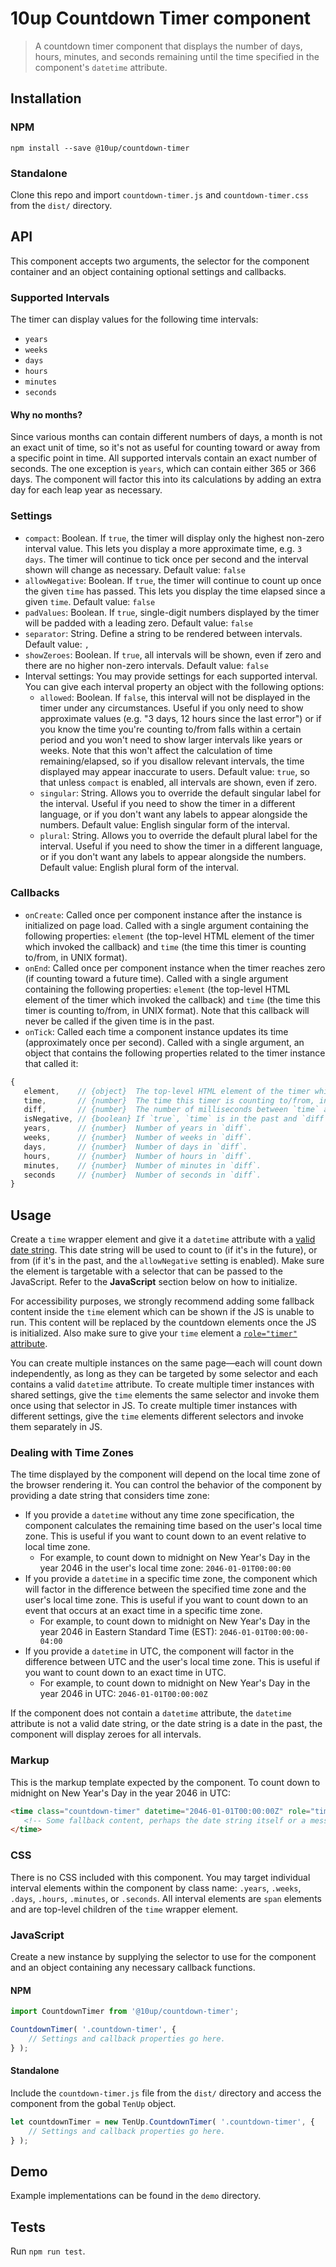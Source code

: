 # 10up Countdown Timer component

> A countdown timer component that displays the number of days, hours, minutes, and seconds remaining until the time specified in the component's `datetime` attribute.

## Installation

### NPM
 `npm install --save @10up/countdown-timer`

### Standalone
 Clone this repo and import `countdown-timer.js` and `countdown-timer.css` from the `dist/` directory.

## API

 This component accepts two arguments, the selector for the component container and an object containing optional settings and callbacks.

### Supported Intervals

The timer can display values for the following time intervals:

 - `years`
 - `weeks`
 - `days`
 - `hours`
 - `minutes`
 - `seconds`

#### Why no months?

Since various months can contain different numbers of days, a month is not an exact unit of time, so it's not as useful for counting toward or away from a specific point in time. All supported intervals contain an exact number of seconds. The one exception is `years`, which can contain either 365 or 366 days. The component will factor this into its calculations by adding an extra day for each leap year as necessary.

### Settings

 - `compact`: Boolean. If `true`, the timer will display only the highest non-zero interval value. This lets you display a more approximate time, e.g. `3 days`. The timer will continue to tick once per second and the interval shown will change as necessary. Default value: `false`
 - `allowNegative`: Boolean. If `true`, the timer will continue to count up once the given `time` has passed. This lets you display the time elapsed since a given `time`. Default value: `false`
 - `padValues`: Boolean. If `true`, single-digit numbers displayed by the timer will be padded with a leading zero. Default value: `false`
 - `separator`: String. Define a string to be rendered between intervals. Default value: `, `
 - `showZeroes`: Boolean. If `true`, all intervals will be shown, even if zero and there are no higher non-zero intervals. Default value: `false`
 - Interval settings: You may provide settings for each supported interval. You can give each interval property an object with the following options:
   * `allowed`: Boolean. If `false`, this interval will not be displayed in the timer under any circumstances. Useful if you only need to show approximate values (e.g. "3 days, 12 hours since the last error") or if you know the time you're counting to/from falls within a certain period and you won't need to show larger intervals like years or weeks. Note that this won't affect the calculation of time remaining/elapsed, so if you disallow relevant intervals, the time displayed may appear inaccurate to users. Default value: `true`, so that unless `compact` is enabled, all intervals are shown, even if zero.
   * `singular`: String. Allows you to override the default singular label for the interval. Useful if you need to show the timer in a different language, or if you don't want any labels to appear alongside the numbers. Default value: English singular form of the interval.
   * `plural`: String. Allows you to override the default plural label for the interval. Useful if you need to show the timer in a different language, or if you don't want any labels to appear alongside the numbers. Default value: English plural form of the interval.

### Callbacks

 - `onCreate`: Called once per component instance after the instance is initialized on page load. Called with a single argument containing the following properties: `element` (the top-level HTML element of the timer which invoked the callback) and `time` (the time this timer is counting to/from, in UNIX format).
 - `onEnd`: Called once per component instance when the timer reaches zero (if counting toward a future time). Called with a single argument containing the following properties: `element` (the top-level HTML element of the timer which invoked the callback) and `time` (the time this timer is counting to/from, in UNIX format). Note that this callback will never be called if the given time is in the past.
 - `onTick`: Called each time a component instance updates its time (approximately once per second). Called with a single argument, an object that contains the following properties related to the timer instance that called it:

 ```js
 {
	element,    // {object}  The top-level HTML element of the timer which invoked the callback.
	time,       // {number}  The time this timer is counting to/from, in UNIX format.
	diff,       // {number}  The number of milliseconds between `time` and the moment `onTick` was called.
	isNegative, // {boolean} If `true`, `time` is in the past and `diff` is a negative number.
	years,      // {number}  Number of years in `diff`.
	weeks,      // {number}  Number of weeks in `diff`.
	days,       // {number}  Number of days in `diff`.
	hours,      // {number}  Number of hours in `diff`.
	minutes,    // {number}  Number of minutes in `diff`.
	seconds     // {number}  Number of seconds in `diff`.
}
 ```

## Usage

Create a `time` wrapper element and give it a `datetime` attribute with a [valid date string](https://developer.mozilla.org/en-US/docs/Web/HTML/Date_and_time_formats). This date string will be used to count to (if it's in the future), or from (if it's in the past, and the `allowNegative` setting is enabled). Make sure the element is targetable with a selector that can be passed to the JavaScript. Refer to the **JavaScript** section below on how to initialize.

For accessibility purposes, we strongly recommend adding some fallback content inside the `time` element which can be shown if the JS is unable to run. This content will be replaced by the countdown elements once the JS is initialized. Also make sure to give your `time` element a [`role="timer"` attribute](https://developer.mozilla.org/en-US/docs/Web/Accessibility/ARIA/Roles/ARIA_timer_role).

You can create multiple instances on the same page—each will count down independently, as long as they can be targeted by some selector and each contains a valid `datetime` attribute. To create multiple timer instances with shared settings, give the `time` elements the same selector and invoke them once using that selector in JS. To create multiple timer instances with different settings, give the `time` elements different selectors and invoke them separately in JS.

### Dealing with Time Zones

The time displayed by the component will depend on the local time zone of the browser rendering it. You can control the behavior of the component by providing a date string that considers time zone:

 - If you provide a `datetime` without any time zone specification, the component calculates the remaining time based on the user's local time zone. This is useful if you want to count down to an event relative to local time zone.
   * For example, to count down to midnight on New Year's Day in the year 2046 in the user's local time zone: `2046-01-01T00:00:00`
 - If you provide a `datetime` in a specific time zone, the component which will factor in the difference between the specified time zone and the user's local time zone. This is useful if you want to count down to an event that occurs at an exact time in a specific time zone.
   * For example, to count down to midnight on New Year's Day in the year 2046 in Eastern Standard Time (EST): `2046-01-01T00:00:00-04:00`
 - If you provide a `datetime` in UTC, the component will factor in the difference between UTC and the user's local time zone. This is useful if you want to count down to an exact time in UTC.
   * For example, to count down to midnight on New Year's Day in the year 2046 in UTC: `2046-01-01T00:00:00Z`

If the component does not contain a `datetime` attribute, the `datetime` attribute is not a valid date string, or the date string is a date in the past, the component will display zeroes for all intervals.

### Markup

 This is the markup template expected by the component. To count down to midnight on New Year's Day in the year 2046 in UTC:

 ```html
<time class="countdown-timer" datetime="2046-01-01T00:00:00Z" role="timer">
	<!-- Some fallback content, perhaps the date string itself or a message to users or machines that can't view this component with JS. -->
</time>
 ```

### CSS

There is no CSS included with this component. You may target individual interval elements within the component by class name: `.years`, `.weeks`, `.days`, `.hours`, `.minutes`, or `.seconds`. All interval elements are `span` elements and are top-level children of the `time` wrapper element.

### JavaScript

 Create a new instance by supplying the selector to use for the component and an object containing any necessary callback functions.

#### NPM

```javascript
import CountdownTimer from '@10up/countdown-timer';

CountdownTimer( '.countdown-timer', {
	// Settings and callback properties go here.
} );
```

#### Standalone

Include the `countdown-timer.js` file from the `dist/` directory and access the component from the gobal `TenUp` object.

```javascript
let countdownTimer = new TenUp.CountdownTimer( '.countdown-timer', {
	// Settings and callback properties go here.
} );
```

## Demo

Example implementations can be found in the `demo` directory.

## Tests

Run `npm run test`.
